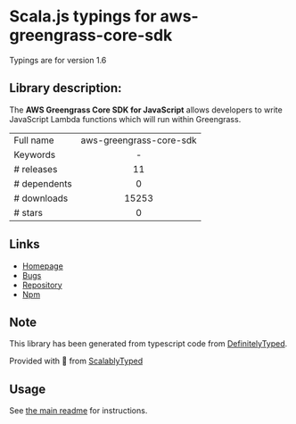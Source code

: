 
# Scala.js typings for aws-greengrass-core-sdk

Typings are for version 1.6

## Library description:
The **AWS Greengrass Core SDK for JavaScript** allows developers to write JavaScript Lambda functions which will run within Greengrass.

|                    |                 |
| ------------------ | :-------------: |
| Full name          | aws-greengrass-core-sdk |
| Keywords           | - |
| # releases         | 11 |
| # dependents       | 0 |
| # downloads        | 15253 |
| # stars            | 0 |

## Links
- [Homepage](https://github.com/aws/aws-greengrass-core-sdk-js#readme)
- [Bugs](https://github.com/aws/aws-greengrass-core-sdk-js/issues)
- [Repository](https://github.com/aws/aws-greengrass-core-sdk-js)
- [Npm](https://www.npmjs.com/package/aws-greengrass-core-sdk)
    


## Note
This library has been generated from typescript code from [DefinitelyTyped](https://definitelytyped.org).

Provided with :purple_heart: from [ScalablyTyped](https://github.com/oyvindberg/ScalablyTyped)

## Usage
See [the main readme](../../readme.md) for instructions.



